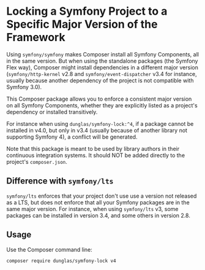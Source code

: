 Locking a Symfony Project to a Specific Major Version of the Framework
======================================================================

Using `symfony/symfony` makes Composer install all Symfony Components, all in
the same version. But when using the standalone packages (the Symfony Flex way),
Composer might install dependencies in a different major version (`symfony/http-kernel`
v2.8 and `symfony/event-dispatcher` v3.4 for instance, usually because another
dependency of the project is not compatible with Symfony 3.0).

This Composer package allows you to enforce a consistent major version on all
Symfony Components, whether they are explicitly listed as a project's
dependency or installed transitively.

For instance when using `dunglas/symfony-lock:^4`, if a package cannot be installed
in v4.0, but only in v3.4 (usually because of another library not supporting Symfony
4), a conflict will be generated.

Note that this package is meant to be used by library authors in their continuous
integration systems. It should NOT be added directly to the project's
`composer.json`.


Difference with `symfony/lts`
-----------------------------

`symfony/lts` enforces that your project don't use use a version not released
as a LTS, but does not enforce that all your Symfony packages are in the same
major version. For instance, when using `symfony/lts` v3, some packages
can be installed in version 3.4, and some others in version 2.8.

Usage
-----

Use the Composer command line:

```bash
composer require dunglas/symfony-lock v4
```
